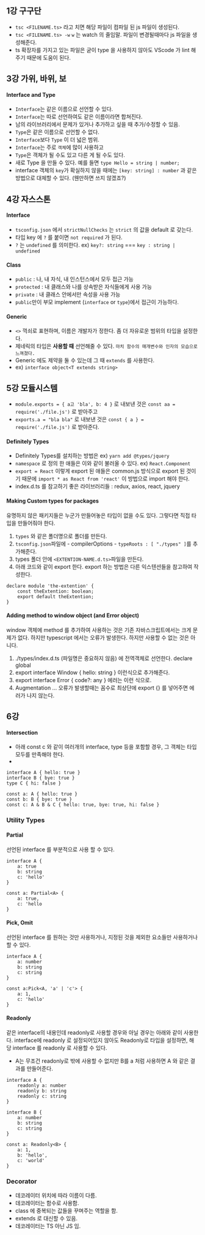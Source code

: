 ## 1강 구구단

- `tsc <FILENAME.ts>` 라고 치면 해당 파일이 컴파일 된 js 파일이 생성된다. 
- `tsc <FILENAME.ts> -w` `w` 는 watch 의 줄임말. 파일이 변경될때마다 js 파일을 생성해준다.
- ts 확장자를 가지고 있는 파일은 굳이 type 을 사용하지 않아도 VScode 가 lint 해주기 때문에 도움이 된다.

## 3강 가위, 바위, 보

#### Interface and Type

- `Interface`는 같은 이름으로 선언할 수 있다. 
- `Interface`는 따로 선언하여도 같은 이름이라면 합쳐진다.
- 남의 라이브러리에서 문제가 있거나 추가하고 싶을 때 추가/수정할 수 있음.
- `Type`은 같은 이름으로 선언할 수 없다.
- `Interface`보다 `Type` 이 더 넓은 범위.
- `Interface`는 주로 `객체`에 많이 사용하고 
- `Type`은 객체가 될 수도 있고 다른 게 될 수도 있다.
- 새로 Type 을 만들 수 있다. 예를 들면 `type Hello = string | number;`
- interface 객체의 `key`가 확실하지 않을 때에는 `[key: string] : number` 과 같은 방법으로 대체할 수 있다. (웬만하면 쓰지 않겠죠?)

## 4강 자스스톤

#### Interface

- `tsconfig.json` 에서 `strictNullChecks` 는 `strict` 의 값을 default 로 갖는다.
- 타입 key 에 `?` 를 붙이면 `not required` 가 된다. 
- `?` 는 `undefined` 를 의미한다. ex) `key?: string` === `key : string | undefined`

#### Class

- `public` : 나, 내 자식, 내 인스턴스에서 모두 접근 가능
- `protected` : 내 클래스와 나를 상속받은 자식들에게 사용 가능
- `private` : 내 클래스 안에서만 속성을 사용 가능
- `public`만이 부모 implement (`interface` or `type`)에서 접근이 가능하다.

#### Generic

- `<>` 꺽쇠로 표현하며, 이름은 개발자가 정한다. 좀 더 자유로운 범위의 타입을 설정한다.
- 제네릭의 타입은 **사용할 때** 선언해줄 수 있다. `마치 함수의 매개변수와 인자의 모습으로 느껴졌다.`
- Generic 에도 제약을 둘 수 있는데 그 때 `extends` 를 사용한다.
- ex) `interface object<T extends string>`

## 5강 모듈시스템

- `module.exports = { a고 'bla', b: 4 }` 로 내보낸 것은 `const aa = require('./file.js')` 로 받아주고
- `exports.a = "bla bla"` 로 내보낸 것은 `const { a } = require('./file.js')` 로 받아준다.

#### Definitely Types

- Definitely Types를 설치하는 방법은 ex) `yarn add @types/jquery` 
- `namespace` 로 정의 한 애들은 이와 같이 불러올 수 있다. ex) `React.Component`
- `export = React` 이렇게 export 된 애들은 common.js 방식으로 export 된 것이기 때문에 `import * as React from 'react'` 이 방법으로 import 해야 한다.
- index.d.ts 를 참고하기 좋은 라이브러리들 : redux, axios, react, jquery

#### Making Custom types for packages

유명하지 않은 패키지들은 누군가 만들어놓은 타입이 없을 수도 있다. 그렇다면 직접 타입을 만들어줘야 한다.

1. `types` 와 같은 폴더명으로 폴더를 만든다.
2. `tsconfig.json`파일에 - compilerOptions - `typeRoots : [ "./types" ]`를 추가해준다.
3. types 폴더 안에 `<EXTENTION-NAME.d.ts>`파일을 만든다.
4. 아래 코드와 같이 export 한다. export 하는 방법은 다른 익스텐션들을 참고하여 작성한다.
   
```
declare module 'the-extention' {
    const theExtention: boolean;
    export default theExtention;
}
```

#### Adding method to window object (and Error object)

window 객체에 method 를 추가하여 사용하는 것은 기존 자바스크립트에서는 크게 문제가 없다. 하지만 typescript 에서는 오류가 발생한다. 하지만 사용할 수 없는 것은 아니다.

1. ./types/index.d.ts (파일명은 중요하지 않음) 에 전역객체로 선언한다. declare global
2. export interface Window { hello: string } 이런식으로 추가해준다.
3. export interface Error { code?: any } 에러는 이런 식으로.
4. Augmentation ... 오류가 발생할때는 꼼수로 최상단에 export {} 를 넣어주면 에러가 나지 않는다.

## 6강

#### Intersection

- 아래 const c 와 같이 여러개의 interface, type 등을 포함할 경우, 그 객체는 타입 모두를 만족해야 한다.
- 

```
interface A { hello: true }
interface B { bye: true }
type C { hi: false }

const a: A { hello: true }
const b: B { bye: true }
const c: A & B & C { hello: true, bye: true, hi: false }
```

### Utility Types

#### Partial

선언된 interface 를 부분적으로 사용 할 수 있다.

```
interface A {
    a: true
    b: string
    c: 'hello' 
}

const a: Partial<A> {
    a: true,
    c: 'hello
}
```

#### Pick, Omit

선언된 interface 를 원하는 것만 사용하거나, 지정된 것을 제외한 요소들만 사용하거나 할 수 있다.

```
interface A {
    a: number
    b: string
    c: string
}

const a:Pick<A, 'a' | 'c'> {
    a: 1,
    c: 'hello'
}
```

#### Readonly

같은 interface의 내용인데 readonly로 사용할 경우와 아닐 경우는 아래와 같이 사용한다. interface에 readonly 로 설정되어있지 않아도 Readonly로 타입을 설정하면, 해당 interface 를 readonly 로 사용할 수 있다.

- A는 무조건 readonly로 밖에 사용할 수 없지만 B를 a 처럼 사용하면 A 와 같은 결과를 만들어준다.

```
interface A {
    readonly a: number
    readonly b: string
    readonly c: string
}

interface B {
    a: number
    b: string
    c: string
}

const a: Readonly<B> {
    a: 1,
    b: 'hello',
    c: 'world'
}
```

### Decorator

- 데코레이터 위치에 따라 이름이 다름.
- 데코레이터는 함수로 사용함.
- class 에 중복되는 값들을 꾸며주는 역할을 함.
- extends 로 대신할 수 있음.
- 데코레이터는 TS 아닌 JS 임.

